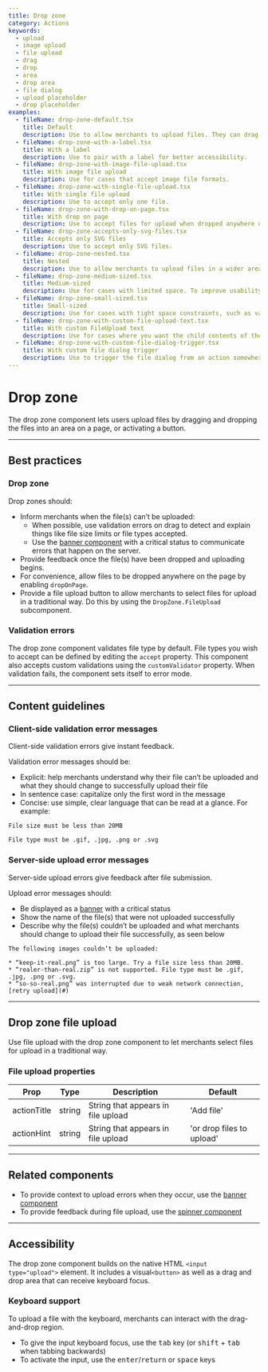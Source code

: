 ```yaml
---
title: Drop zone
category: Actions
keywords:
  - upload
  - image upload
  - file upload
  - drag
  - drop
  - area
  - drop area
  - file dialog
  - upload placeholder
  - drop placeholder
examples:
  - fileName: drop-zone-default.tsx
    title: Default
    description: Use to allow merchants to upload files. They can drag and drop files into the dashed area, or upload traditionally by clicking the “Add file” button or anywhere inside the dashed area.
  - fileName: drop-zone-with-a-label.tsx
    title: With a label
    description: Use to pair with a label for better accessibility.
  - fileName: drop-zone-with-image-file-upload.tsx
    title: With image file upload
    description: Use for cases that accept image file formats.
  - fileName: drop-zone-with-single-file-upload.tsx
    title: With single file upload
    description: Use to accept only one file.
  - fileName: drop-zone-with-drop-on-page.tsx
    title: With drop on page
    description: Use to accept files for upload when dropped anywhere on the page.
  - fileName: drop-zone-accepts-only-svg-files.tsx
    title: Accepts only SVG files
    description: Use to accept only SVG files.
  - fileName: drop-zone-nested.tsx
    title: Nested
    description: Use to allow merchants to upload files in a wider area than the visible drop zone.
  - fileName: drop-zone-medium-sized.tsx
    title: Medium-sized
    description: Use for cases with limited space. To improve usability, nest medium-sized drop zone in a larger drop zone with no outline. See the nested dropzone example.
  - fileName: drop-zone-small-sized.tsx
    title: Small-sized
    description: Use for cases with tight space constraints, such as variant thumbnails on the Product details page. To improve usability, nest small-sized drop zone in a larger drop zone with no outline. See the nested dropzone example.
  - fileName: drop-zone-with-custom-file-upload-text.tsx
    title: With custom FileUpload text
    description: Use for cases where you want the child contents of the dropzone to determine its height.
  - fileName: drop-zone-with-custom-file-dialog-trigger.tsx
    title: With custom file dialog trigger
    description: Use to trigger the file dialog from an action somewhere else on the page.
---
```


# Drop zone

The drop zone component lets users upload files by dragging and dropping the files into an area on a page, or activating a button.

---

## Best practices

### Drop zone

Drop zones should:

- Inform merchants when the file(s) can’t be uploaded:
  - When possible, use validation errors on drag to detect and explain things like file size limits or file types accepted.
  - Use the [banner component](https://polaris.shopify.com/components/banner) with a critical status to communicate errors that happen on the server.
- Provide feedback once the file(s) have been dropped and uploading begins.
- For convenience, allow files to be dropped anywhere on the page by enabling `dropOnPage`.
- Provide a file upload button to allow merchants to select files for upload in a traditional way. Do this by using the `DropZone.FileUpload` subcomponent.

### Validation errors

The drop zone component validates file type by default. File types you wish to accept can be defined by editing the `accept` property. This component also accepts custom validations using the `customValidator` property. When validation fails, the component sets itself to error mode.

---

## Content guidelines

### Client-side validation error messages

Client-side validation errors give instant feedback.

Validation error messages should be:

- Explicit: help merchants understand why their file can’t be uploaded and what they should change to successfully upload their file
- In sentence case: capitalize only the first word in the message
- Concise: use simple, clear language that can be read at a glance. For example:

`File size must be less than 20MB`

`File type must be .gif, .jpg, .png or .svg`

### Server-side upload error messages

Server-side upload errors give feedback after file submission.

Upload error messages should:

- Be displayed as a [banner](https://polaris.shopify.com/components/banner) with a critical status
- Show the name of the file(s) that were not uploaded successfully
- Describe why the file(s) couldn’t be uploaded and what merchants should change to upload their file successfully, as seen below

```
The following images couldn’t be uploaded:

* “keep-it-real.png” is too large. Try a file size less than 20MB.
* “realer-than-real.zip” is not supported. File type must be .gif, .jpg, .png or .svg.
* “so-so-real.png” was interrupted due to weak network connection, [retry upload](#)
```

---

## Drop zone file upload

Use file upload with the drop zone component to let merchants select files for upload in a traditional way.

### File upload properties

| Prop        | Type   | Description                        | Default                   |
| ----------- | ------ | ---------------------------------- | ------------------------- |
| actionTitle | string | String that appears in file upload | 'Add file'                |
| actionHint  | string | String that appears in file upload | 'or drop files to upload' |

---

## Related components

- To provide context to upload errors when they occur, use the [banner component](https://polaris.shopify.com/components/banner)
- To provide feedback during file upload, use the [spinner component](https://polaris.shopify.com/components/spinner)

---

## Accessibility

The drop zone component builds on the native HTML `<input type="upload">` element. It includes a visual`<button>` as well as a drag and drop area that can receive keyboard focus.

### Keyboard support

To upload a file with the keyboard, merchants can interact with the drag-and-drop region.

- To give the input keyboard focus, use the <kbd>tab</kbd> key (or <kbd>shift</kbd> + <kbd>tab</kbd> when tabbing backwards)
- To activate the input, use the <kbd>enter</kbd>/<kbd>return</kbd> or <kbd>space</kbd> keys
